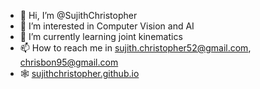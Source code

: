 - 👋 Hi, I’m @SujithChristopher
- 👀 I’m interested in Computer Vision and AI
- 🌱 I’m currently learning joint kinematics
- 📫 How to reach me in sujith.christopher52@gmail.com, chrisbon95@gmail.com
- 🕸️ [sujithchristopher.github.io](https://sujithchristopher.github.io/)

<!---
SujithChristopher/SujithChristopher is a ✨ special ✨ repository because its `README.md` (this file) appears on your GitHub profile.
You can click the Preview link to take a look at your changes.
--->
